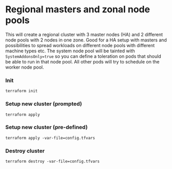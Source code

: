 # Regional masters and zonal node pools

This will create a regional cluster with 3 master nodes (HA) and 2 different node pools with 2 nodes in one zone.
Good for a HA setup with masters and possibilities to spread workloads on different node pools with different machine types etc. The system node pool will be tainted with `SystemAddonsOnly=true` so you can define a toleration on pods that should be able to run in that node pool. All other pods will try to schedule on the worker node pool.

### Init
```
terraform init
```

### Setup new cluster (prompted)
```
terraform apply
```

### Setup new cluster (pre-defined)
```
terraform apply -var-file=config.tfvars
```

### Destroy cluster
```
terraform destroy -var-file=config.tfvars
```